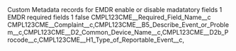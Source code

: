 <?xml version="1.0" encoding="UTF-8"?>
<CustomMetadata xmlns="http://soap.sforce.com/2006/04/metadata" xmlns:xsi="http://www.w3.org/2001/XMLSchema-instance" xmlns:xsd="http://www.w3.org/2001/XMLSchema">
    <description>Custom Metadata records for EMDR enable or disable madatatory fields 1</description>
    <label>EMDR required fields 1</label>
    <protected>false</protected>
    <values>
        <field>CMPL123CME__Required_Field_Name__c</field>
        <value xsi:type="xsd:string">CMPL123CME__Complaint__c,CMPL123CME__B5_Describe_Event_or_Problem__c,CMPL123CME__D2_Common_Device_Name__c,CMPL123CME__D2b_Procode__c,CMPL123CME__H1_Type_of_Reportable_Event__c,</value>
    </values>
</CustomMetadata>
